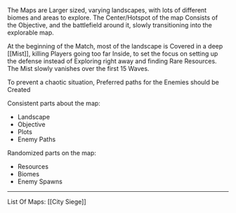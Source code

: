 The Maps are Larger sized, varying landscapes, with lots of different biomes and areas to explore.
The Center/Hotspot of the map Consists of the Objective, and the battlefield around it, slowly transitioning into the explorable map.

At the beginning of the Match, most of the landscape is Covered in a deep [[Mist]], killing Players going too far Inside, to set the focus on setting up the defense instead of Exploring right away and finding Rare Resources. The Mist slowly vanishes over the first 15 Waves.

To prevent a chaotic situation, Preferred paths for the Enemies should be Created

Consistent parts about the map:
- Landscape
- Objective
- Plots
- Enemy Paths

Randomized parts on the map:
- Resources
- Biomes
- Enemy Spawns

---
List Of Maps:
[[City Siege]]
